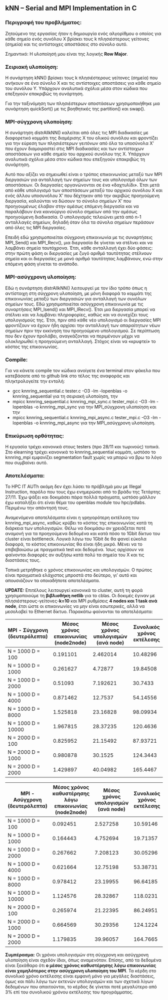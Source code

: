 ## kNN – Serial and MPI Implementation in C

### Περιγραφή του προβλήματος:
Ζητούμενο της εργασίας ήταν η δημιουργία ενός αλγορίθμου ο οποίος για κάθε σημείο ενός συνόλου Χ βρίσκει τους k πλησιέστερους γείτονες (σημεία) και τις αντίστοιχες αποστάσεις στο σύνολο αυτό.  

Σημαντικό: Η υλοποίησή μου είναι της λογικής **Row Major**.

### Σειριακή υλοποίηση:
Η συνάρτηση kNN() βρίσκει τους k πλησιέστερους γείτονες (σημεία) που ανήκουν σε ένα σύνολο X και τις αντίστοιχες αποστάσεις για κάθε σημείο του συνόλου Y. Υπάρχουν αναλυτικά σχόλια μέσα στον κώδικα που επεξηγούν επακριβώς τη συνάρτηση.  

Για την ταξινόμηση των πλησιέστερων αποστάσεων χρησιμοποιήθηκε μια συνάρτηση quickSort() με τις βοηθητικές της partition() και swap().

### MPI-σύγχρονη υλοποίηση:
Η συνάρτηση distrAllkNN() καλείται από όλες τις MPI διαδικασίες με διαφορετικό κομμάτι της διαμέρισης Χ του ολικού συνόλου και φροντίζει για την εύρεση των πλησιέστερων γειτόνων από όλα τα υποσύνολα Χ’ που έχουν διαμοιραστεί στις MPI διαδικασίες και των αντίστοιχων αποστάσεων για κάθε σημείο του αρχικού συνόλου της Χ. Υπάρχουν αναλυτικά σχόλια μέσα στον κώδικα που επεξηγούν επακριβώς τη συνάρτηση.  

Αυτό που αξίζει να σημειωθεί είναι ο τρόπος επικοινωνίας μεταξύ των MPI διεργασιών για ανταλλαγή των σημείων τους και υπολογισμό όλων των αποστάσεων. Οι διεργασίες οργανώνονται σε ένα «δαχτυλίδι». Έτσι μετά από κάθε υπολογισμό των αποστάσεων μεταξύ του αρχικού συνόλου Χ και ενός άλλου υποσυνόλου Χ’ που δέχτηκαν από την ακριβώς προηγούμενη διεργασία, καλούνται να δώσουν το σύνολο σημείων Χ’ που προηγουμένως έλαβαν στην αμέσως επόμενη διεργασία και να παραλάβουν ένα καινούργιο σύνολο σημείων από την αμέσως προηγούμενη διαδικασία. Ο υπολογισμός τελειώνει μετά από n-1 ανταλλαγές σημείων, δηλαδή όταν όλα τα σύνολα σημείων περάσουν από όλες τις MPI διεργασίες.  

Επειδή  εδώ χρησιμοποιείται σύγχρονη επικοινωνία με τις συναρτήσεις MPI_Send() και MPI_Recv(), μια διεργασία δε γίνεται να στέλνει και να λαμβάνει σημεία ταυτόχρονα. Έτσι, κάθε ανταλλαγή έχει δύο φάσεις: στην πρώτη φάση οι διεργασίες με ζυγό αριθμό ταυτότητας στέλνουν σημεία και οι διεργασίες με μονό αριθμό ταυτότητας λαμβάνουν, ενώ στην επόμενη φάση γίνεται το ανάποδο.

### MPI-ασύγχρονη υλοποίηση:
Εδώ η συνάρτηση distrAllkNN() λειτουργεί με τον ίδιο τρόπο όπως η αντίστοιχη στη σύγχρονη υλοποίηση, με μόνη διαφορά το κομμάτι της επικοινωνίας μεταξύ των διεργασιών για ανταλλαγή των συνόλων σημείων τους. Εδώ χρησιμοποιείται ασύγχρονη επικοινωνία με τις συναρτήσεις MPI_Isend() και MPI_IRecv(). Έτσι μια διεργασία μπορεί να στέλνει και να λαμβάνει πληροφορίες, καθώς και να συνεχίζει τους υπολογισμούς της. Έτσι, πριν από κάθε νέο υπολογισμό οι διεργασίες MPI φροντίζουν να έχουν ήδη αρχίσει την ανταλλαγή των απαραίτητων νέων σημείων πριν την εκκίνηση του προηγούμενο υπολογισμού. Σε περίπτωση που δεν έχουν προλάβει, αναγκάζονται να περιμένουν μέχρι να ολοκληρωθεί η προηγούμενη ανταλλαγή. Στόχος είναι να «κρυφτεί» το κόστος της επικοινωνίας.

### Compile:
Για να κάνετε compile τον κώδικα ανοίγετε ένα terminal στον φάκελο που κατεβάσατε από το github link στο τέλος της αναφοράς και πληκτρολογείτε την εντολή:
* gcc knnring_sequential.c tester.c -O3 -lm -lopenblas -o knnring_sequential για τη σειριακή υλοποίηση, την
*	mpicc knnring_sequential.c knnring_mpi_sync.c tester_mpi.c -O3 -lm -lopenblas -o knnring_mpi_sync για την MPI_σύγχρονη υλοποίηση και την
*	mpicc knnring_sequential.c knnring_mpi_async.c tester_mpi.c -O3 -lm -lopenblas -o knnring_mpi_async για την MPI_ασύγχρονη υλοποίηση.

### Επικύρωση ορθότητας:
Η εργασία τρέχει κανονικά στους testers (προ 28/11 και τωρινούς) τοπικά. Στο elearning τρέχει κανονικά το knnring_sequential κομμάτι, ωστόσο το knnring_mpi εμφανίζει segmentation fault χωρίς να μπορώ να βρω το λόγο που συμβαίνει αυτό.

### Αποτελέσματα:
Το HPC IT AUTh ακόμη δεν έχει λύσει το πρόβλημά μου με Illegal Instruction, παρόλο που τους έχω ενημερώσει από το βράδυ της Τετάρτης 27/11. Έχω ψάξει και δοκιμάσει πάρα πολλά πράγματα, ωστόσο μάλλον έχω καταλήξει ότι είναι θέμα του openblas module του hpc/pdlabs. Περιμένω την απάντησή τους.  

Αναμενόμενα αποτελέσματα είναι η γρηγορότερη εκτέλεση του knnring_mpi_async, καθώς κρύβει το κόστος της επικοινωνίας κατά τη διάρκεια των υπολογισμών. Θέλω να δοκιμάσω αν χρειάζεται ποτέ αναμονή για τα προηγούμενα δεδομένα και κατά πόσο το 1Gbit δίκτυο του cluster είναι bottleneck. Λογικά λόγω του 1Gbit δε θα φανεί εύκολα διαφορά, το κόστος επικοινωνίας θα είναι ήδη μικρό. Μένει να το επιβεβαιώσω με πραγματικά test και δεδομένα. Ίσως αρχίσουν να φαίνονται διαφορές αν αυξήσω κατά πολύ τα σημεία του Χ και τις διαστάσεις τους.  

Τοπικά μετρήθηκε ο χρόνος επικοινωνίας και υπολογισμών. Ο πρώτος είναι πραγματικά ελάχιστος μπροστά στο δεύτερο, γι’ αυτό και απουσιάζουν τα οποιαδήποτε αποτελέσματα.  

**UPDATE:** Επιτέλους λειτουργεί κανονικά το cluster, αυτή τη φορά χρησιμοποιούμε τη **βιβλιοθήκη netlib** για το cblas. Οι δοκιμές έγιναν με πλησιέστερους-γείτονες-**k=10** και MPI ρυθμίσεις **4 nodes και 1 task ανά node**, έτσι ώστε οι επικοινωνίες να μην είναι εσωτερικές, αλλά να μεσολαβεί το Ethernet δίκτυο. Παρακάτω φαίνονται τα αποτελέσματα:

| MPI - Σύγχρονη   (δευτερόλεπτα) | Μέσος χρόνος επικοινωνίας (node2node) | Μέσος χρόνος υπολογισμών    (ανά node) | Συνολικός χρόνος εκτέλεσης |
|---------------------------------|---------------------------------------|----------------------------------------|----------------------------|
| N = 1000 D = 100                |                              0.191101 |                               2.462014 |                   10.48296 |
| N = 1000 D = 1000               |                              0.261627 |                                4.72877 |                   19.84508 |
| N = 1000 D = 2000               |                               0.51093 |                               7.192621 |                    30.7433 |
| N = 1000 D = 4000               |                              0.871462 |                                12.7537 |                   54.14556 |
| N = 1000 D = 8000               |                              1.525818 |                               23.16828 |                   98.09934 |
| N = 1000 D = 10000              |                              1.967815 |                               28.37235 |                   120.4636 |
| N = 2000 D = 100                |                              0.825952 |                               21.15492 |                   87.93721 |
| N = 2000 D = 1000               |                              0.980878 |                                30.1525 |                   124.3443 |
| N = 2000 D = 2000               |                              1.429897 |                               40.04982 |                   165.4467 |

| MPI - Ασύγχρονη   (δευτερόλεπτα) | Μέσος χρόνος καθυστέρησης λόγω επικοινωνίας (node2node) | Μέσος χρόνος υπολογισμών (ανά node) | Συνολικός χρόνος εκτέλεσης |
|----------------------------------|---------------------------------------------------------|-------------------------------------|----------------------------|
| N = 1000 D = 100                 |                                                0.092451 |                            2.527258 |                   10.59146 |
| N = 1000 D = 1000                |                                                0.164443 |                            4.752694 |                   19.71357 |
| N = 1000 D = 2000                |                                                0.267662 |                            7.208123 |                   30.05296 |
| N = 1000 D = 4000                |                                                0.621664 |                            12.75198 |                   53.38731 |
| N = 1000 D = 8000                |                                                0.978412 |                            23.19955 |                   96.64185 |
| N = 1000 D = 10000               |                                                1.124576 |                            28.32867 |                   118.0231 |
| N = 2000 D = 100                 |                                                0.265974 |                            21.22395 |                   86.24951 |
| N = 2000 D = 1000                |                                                0.664569 |                            30.29356 |                   124.1224 |
| N = 2000 D = 2000                |                                                1.179835 |                            39.96057 |                   164.7665 |

**Συμπέρασμα:** Οι χρόνοι υπολογισμών στη σύγχρονη και ασύγχρονη υλοποίηση είναι σχεδόν ίδιοι, όπως αναμενόταν. Επίσης, από τα δεδομένα είναι ξεκάθαρο ότι **ο μέσος χρόνος καθυστέρησης λόγω επικοινωνίας είναι χαμηλότερος στην ασύγχρονη υλοποίηση του MPI**. Τα κέρδη στο συνολικό χρόνο εκτέλεσης είναι εμφανή μόνο για μεγάλες διαστάσεις, όμως και πάλι λόγω των εκτενών υπολογισμών και των σχετικά λίγων δεδομένων που απαιτούνται, το κέρδος δε γίνεται ποτέ μεγαλύτερο από 3% επί του συνολικού χρόνου εκτέλεσης του προγράμματος.
